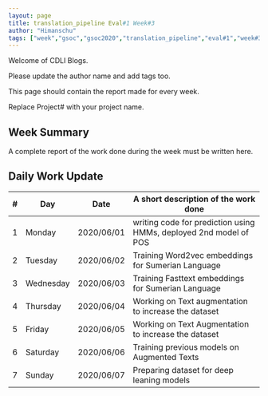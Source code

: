 ```yaml
---
layout: page
title: translation_pipeline Eval#1 Week#3 
author: "Himanschu"
tags: ["week","gsoc","gsoc2020","translation_pipeline","eval#1","week#3"]
---
```

Welcome of CDLI Blogs.

Please update the author name and add tags too. 

This page should contain the report made for every week.

Replace Project# with your project name.

## Week Summary

A complete report of the work done during the week must be written here. 


## Daily Work Update

|\#|Day|Date|A short description of the work done|  
|---	|---	|---	|---	|  
|1   	| Monday 	|   2020/06/01	|  writing code for prediction using HMMs, deployed 2nd model of POS 	|  
|2   	| Tuesday  	|   2020/06/02	|  Training Word2vec embeddings for Sumerian Language	|  
|3   	| Wednesday  	|  2020/06/03 	|  Training Fasttext embeddings for Sumerian Language 	|  
|4   	| Thursday  	|   2020/06/04	|   Working on Text augmentation to increase the dataset 	|  
|5   	| Friday  	|   2020/06/05	|  Working on Text Augmentation to increase the dataset 	|  
|6   	| Saturday  	|   2020/06/06	| Training previous models on Augmented Texts 	|  
|7   	| Sunday  	|   2020/06/07	|  Preparing dataset for deep leaning models 	|  
